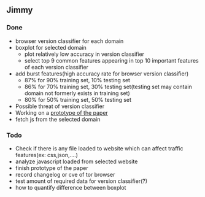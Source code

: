 <!-- 
4. study how to quantify difference in boxplot
5. sample some high acc website and see how its differ
6. summarize update changelog.txt / cve report
7. test if trainging dataset and testing dataset differs(different webpages for training dataset)
8. Test how many data is needed for such attack
 -->
## Jimmy

### Done

- browser version classifier for each domain
- boxplot for selected domain
	- plot relatively low accuracy in version classifier
	- select top 9 common features appearing in top 10 important features of each version classifier
- add burst features(high accuracy rate for browser version classifier)
	- 87% for 90% training set, 10% testing set
	- 86% for 70% training set, 30% testing set(testing set may contain domain not formerly exists in training set)
	- 80% for 50% training set, 50% testing set
- Possible threat of version classifier
- Working on a [prototype of the paper](https://docs.google.com/presentation/d/16AaWo7sf-HSeb1UPM9CfhTf2avqYOHwigxEQITrANFM/edit?usp=sharing)
- fetch js from the selected domain

### Todo

- Check if there is any file loaded to website which can affect traffic features(ex: css,json,....)
- analyze javascript loaded from selected website
- finish prototype of the paper
- record changelog or cve of tor browser
- test amount of required data for version classifier(?)
- how to quantify difference between boxplot
